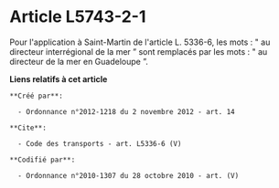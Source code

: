 # Article L5743-2-1

Pour l'application à Saint-Martin de l'article L. 5336-6, les mots : " au directeur interrégional de la mer ” sont remplacés
par les mots : " au directeur de la mer en Guadeloupe ”.

**Liens relatifs à cet article**

	**Créé par**:

	  - Ordonnance n°2012-1218 du 2 novembre 2012 - art. 14

	**Cite**:

	  - Code des transports - art. L5336-6 (V)

	**Codifié par**:

	  - Ordonnance n°2010-1307 du 28 octobre 2010 - art. (V)

